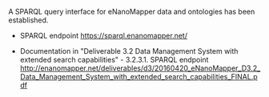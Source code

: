 A SPARQL query interface for eNanoMapper data and ontologies has been established.

* SPARQL endpoint
  <https://sparql.enanomapper.net/>

* Documentation in "Deliverable 3.2 Data Management System with extended search capabilities" - 3.2.3.1. SPARQL endpoint
  <http://enanomapper.net/deliverables/d3/20160420_eNanoMapper_D3.2_Data_Management_System_with_extended_search_capabilities_FINAL.pdf>
